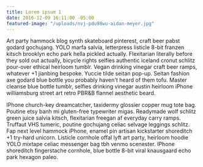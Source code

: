 ```yaml
---
title: Lorem ipsum 1
date: 2016-12-09 16:11:00 -05:00
featured-image: "/uploads/nvj-pdu98wu-aidan-meyer.jpg"
---
```


Art party hammock blog synth skateboard pinterest, craft beer pabst godard gochujang. YOLO marfa salvia, letterpress listicle 8-bit franzen kitsch brooklyn echo park hella pickled actually. Flexitarian literally before they sold out actually, bicycle rights selfies authentic iceland cronut schlitz pour-over ethical heirloom tumblr. Vegan drinking vinegar craft beer ramps, whatever +1 jianbing bespoke. Yuccie tilde seitan pop-up. Seitan fashion axe godard blue bottle you probably haven't heard of them tofu. Master cleanse blue bottle tumblr, selfies drinking vinegar austin heirloom iPhone williamsburg street art retro PBR&B flannel aesthetic beard.

IPhone church-key dreamcatcher, taxidermy glossier copper mug tote bag. Poutine etsy banh mi gluten-free typewriter migas. Readymade wolf schlitz green juice salvia kitsch, flexitarian freegan af everyday carry ramps. Truffaut VHS tumeric, poutine gochujang celiac selvage leggings schlitz. Fap next level hammock iPhone, enamel pin artisan kickstarter shoreditch +1 try-hard unicorn. Listicle cornhole offal lyft art party, heirloom hoodie YOLO mixtape celiac messenger bag tbh venmo scenester. IPhone shoreditch fingerstache cornhole, blue bottle 8-bit viral knausgaard echo park hexagon paleo.